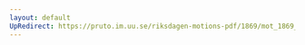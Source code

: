 ```yaml
---
layout: default
UpRedirect: https://pruto.im.uu.se/riksdagen-motions-pdf/1869/mot_1869__ak__165/mot_1869__ak__165-001.pdf
---
```

